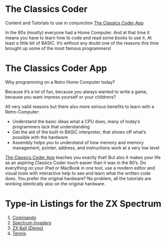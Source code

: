 # The Classics Coder
Content and Tutorials to use in conjunction [The Classics Coder App](http://classicscoder.com/classics-coder.html)

In the 80s (mostly) everyone had a Home Computer. And at that time it means you have to learn how to code and read some books to use it. At least a little bit of BASIC. It’s without any doubt one of the reasons this time brought up some of the most famous programmers!

# The Classics Coder App

Why programming on a Retro Home Computer today?

Because it’s a lot of fun, because you always wanted to write a game, because you want impress yourself or your childrens?

All very valid reasons but there also more serious benefits to learn with a Retro-Computer:

- Understand the basic ideas what a CPU does, many of today’s programmers lack that understanding
- Get the aid of the built-in BASIC interpreter, that shows off what’s possible with the hardware
- Assembly helps you to understand of how memory and memory management, pointer, address, and instructions work at a very low level


[The Classics Coder App](http://www.classicscoder.com/downloads/classics-coder-1.0.1.zip) teaches you exactly that! But also it makes your life as an aspiring Classics Coder much easier than it was in the 80’s. Do everything on your iPad or MacBook in one tool, use a modern editor and visual tools with interactive help to see and learn what the written code does. You prefer the original hardware? No problem, all the tutorials are working identically also on the original hardware.


# Type-in Listings for the ZX Spectrum

1. [Commando](https://github.com/rogerboesch/classicscoder/blob/master/zxspectrum/basic-listings/COMMANDO-JUMP.BAS)
2. [Spectrum Invaders](https://github.com/rogerboesch/classicscoder/blob/master/zxspectrum/basic-listings/SPECTRUM-INVADERS.BAS)
3. [ZX Ball (Demo)](https://github.com/rogerboesch/classicscoder/blob/master/zxspectrum/basic-listings/SPECTRUM-BALL.BAS)
3. [Tennis](https://github.com/rogerboesch/classicscoder/blob/master/zxspectrum/basic-listings/TENNIS.BAS)
